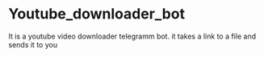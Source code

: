 # Youtube_downloader_bot
It is a youtube video downloader telegramm bot. 
it takes a link to a file and sends it to you
